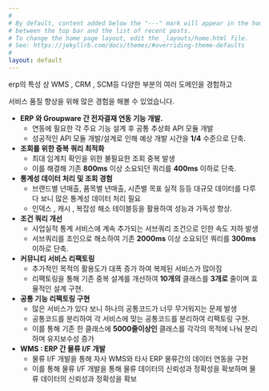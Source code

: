 ```yaml
---
#
# By default, content added below the "---" mark will appear in the home page
# between the top bar and the list of recent posts.
# To change the home page layout, edit the _layouts/home.html file.
# See: https://jekyllrb.com/docs/themes/#overriding-theme-defaults
#
layout: default
---
```


erp의 특성 상 WMS , CRM , SCM등 다양한 부분의 여러 도메인을 경험하고   

서비스 품질 향상을 위해 많은 경험을 해볼 수 있었습니다.

- **ERP 와 Groupware 간 전자결재 연동 기능 개발.**
  - 연동에 필요한 각 주요 기능 설계 후 공통 추상화 API 모듈 개발
  - 성공적인 API 모듈 개발/설계로 인해 예상 개발 시간을 **1/4** 수준으로 단축.
- **조회를 위한 중복 쿼리 최적화**
  - 최대 임계치 확인을 위한 불필요한 조회 중복 발생
  - 이를 해결해  기존 **800ms** 이상 소요되던 쿼리를 **400ms** 이하로 단축.
- **통계성 데이터 처리 및 조회 경험**
  - 브랜드별 년매출, 품목별 년매출, 시즌별 목표 실적 등등 대규모 데이터를 다루다 보니 많은 통계성 데이터 처리 필요
  - 인덱스 , 캐시 , 복잡성 해소 테이블등을 활용하여 성능과 가독성 향상.
- **조건 쿼리 개선**
  - 사업실적 통계 서비스에 계속 추가되는 서브쿼리 조건으로 인한 속도 저하 발생
  - 서브쿼리를 조인으로 해소하여 기존 **2000ms** 이상 소요되던 쿼리를 **300ms** 이하로 단축.
- **커뮤니티 서비스 리팩토링**
  - 추가적인 목적의 활용도가 대폭 증가 하여 복제된 서비스가 많아짐
  - 리팩토링을 통해 기존 중복 설계를 개선하여 **10개의** 클래스를 **3개로** 줄이며 효율적인 설계 구현.
- **공통 기능 리팩토링 구현**
  - 많은 서비스가 있다 보니 하나의 공통코드가 너무 무거워지는 문제 발생
  - 공통코드를 분리하여 각 서비스에 맞는 공통코드를 분리하여 리팩토링 구현.
  - 이를 통해 기존 한 클래스에 **5000줄이상인** 클래스를 각각의 목적에 나눠 분리하며 유지보수성 증가
- **WMS : ERP 간 물류 I/F 개발**
  - 물류 I/F 개발을 통해 자사 WMS와 타사  ERP 물류간의 데이터 연동을 구현
  - 이를 통해 물류 I/F 개발을 통해 물류 데이터의 신뢰성과 정확성을 확보하며 물류 데이터의 신뢰성과 정확성을 확보